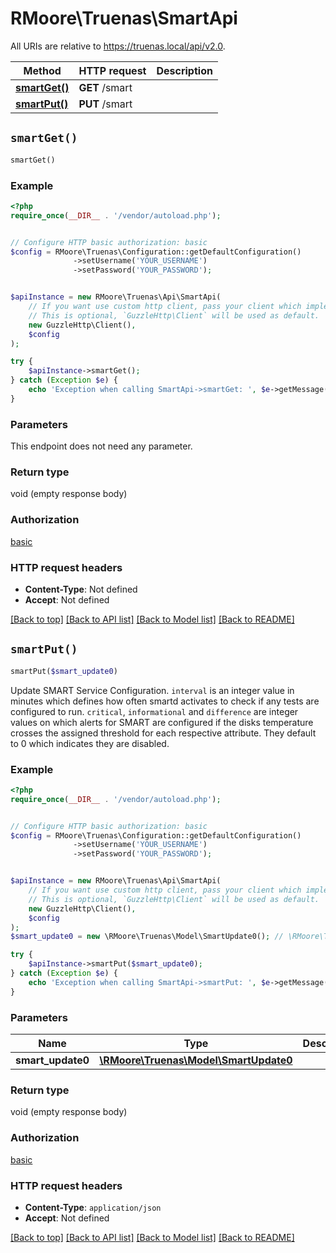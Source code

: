 # RMoore\Truenas\SmartApi

All URIs are relative to https://truenas.local/api/v2.0.

Method | HTTP request | Description
------------- | ------------- | -------------
[**smartGet()**](SmartApi.md#smartGet) | **GET** /smart | 
[**smartPut()**](SmartApi.md#smartPut) | **PUT** /smart | 


## `smartGet()`

```php
smartGet()
```





### Example

```php
<?php
require_once(__DIR__ . '/vendor/autoload.php');


// Configure HTTP basic authorization: basic
$config = RMoore\Truenas\Configuration::getDefaultConfiguration()
              ->setUsername('YOUR_USERNAME')
              ->setPassword('YOUR_PASSWORD');


$apiInstance = new RMoore\Truenas\Api\SmartApi(
    // If you want use custom http client, pass your client which implements `GuzzleHttp\ClientInterface`.
    // This is optional, `GuzzleHttp\Client` will be used as default.
    new GuzzleHttp\Client(),
    $config
);

try {
    $apiInstance->smartGet();
} catch (Exception $e) {
    echo 'Exception when calling SmartApi->smartGet: ', $e->getMessage(), PHP_EOL;
}
```

### Parameters

This endpoint does not need any parameter.

### Return type

void (empty response body)

### Authorization

[basic](../../README.md#basic)

### HTTP request headers

- **Content-Type**: Not defined
- **Accept**: Not defined

[[Back to top]](#) [[Back to API list]](../../README.md#endpoints)
[[Back to Model list]](../../README.md#models)
[[Back to README]](../../README.md)

## `smartPut()`

```php
smartPut($smart_update0)
```



Update SMART Service Configuration.  `interval` is an integer value in minutes which defines how often smartd activates to check if any tests are configured to run.  `critical`, `informational` and `difference` are integer values on which alerts for SMART are configured if the disks temperature crosses the assigned threshold for each respective attribute. They default to 0 which indicates they are disabled.

### Example

```php
<?php
require_once(__DIR__ . '/vendor/autoload.php');


// Configure HTTP basic authorization: basic
$config = RMoore\Truenas\Configuration::getDefaultConfiguration()
              ->setUsername('YOUR_USERNAME')
              ->setPassword('YOUR_PASSWORD');


$apiInstance = new RMoore\Truenas\Api\SmartApi(
    // If you want use custom http client, pass your client which implements `GuzzleHttp\ClientInterface`.
    // This is optional, `GuzzleHttp\Client` will be used as default.
    new GuzzleHttp\Client(),
    $config
);
$smart_update0 = new \RMoore\Truenas\Model\SmartUpdate0(); // \RMoore\Truenas\Model\SmartUpdate0

try {
    $apiInstance->smartPut($smart_update0);
} catch (Exception $e) {
    echo 'Exception when calling SmartApi->smartPut: ', $e->getMessage(), PHP_EOL;
}
```

### Parameters

Name | Type | Description  | Notes
------------- | ------------- | ------------- | -------------
 **smart_update0** | [**\RMoore\Truenas\Model\SmartUpdate0**](../Model/SmartUpdate0.md)|  | [optional]

### Return type

void (empty response body)

### Authorization

[basic](../../README.md#basic)

### HTTP request headers

- **Content-Type**: `application/json`
- **Accept**: Not defined

[[Back to top]](#) [[Back to API list]](../../README.md#endpoints)
[[Back to Model list]](../../README.md#models)
[[Back to README]](../../README.md)
